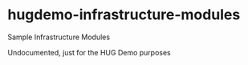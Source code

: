# hugdemo-infrastructure-modules

Sample Infrastructure Modules

Undocumented, just for the HUG Demo purposes